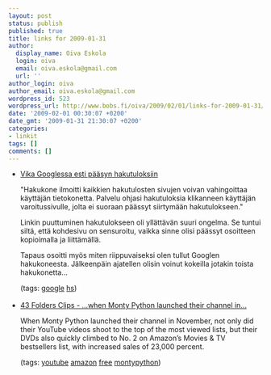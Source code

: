 ```yaml
---
layout: post
status: publish
published: true
title: links for 2009-01-31
author:
  display_name: Oiva Eskola
  login: oiva
  email: oiva.eskola@gmail.com
  url: ''
author_login: oiva
author_email: oiva.eskola@gmail.com
wordpress_id: 523
wordpress_url: http://www.bobs.fi/oiva/2009/02/01/links-for-2009-01-31/
date: '2009-02-01 00:30:07 +0200'
date_gmt: '2009-01-31 21:30:07 +0200'
categories:
- linkit
tags: []
comments: []
---
```

<ul class="delicious">
<li>
<div class="delicious-link"><a href="http://www.hs.fi/kotimaa/artikkeli/Vika+Googlessa+esti+p%C3%A4%C3%A4syn+hakutuloksiin/1135243184914">Vika Googlessa esti p&auml;&auml;syn hakutuloksiin</a></div></p>
<div class="delicious-extended">"Hakukone ilmoitti kaikkien hakutulosten sivujen voivan vahingoittaa k&auml;ytt&auml;j&auml;n tietokonetta. Palvelu ohjasi hakutuloksia klikanneen k&auml;ytt&auml;j&auml;n varoitussivulle, jolta ei suoraan p&auml;&auml;ssyt siirtym&auml;&auml;n hakutulokseen."</p>
<p>Linkin puuttuminen hakutulokseen oli yll&auml;tt&auml;v&auml;n suuri ongelma. Se tuntui silt&auml;, ett&auml; kohdesivu on sensuroitu, vaikka sinne olisi p&auml;&auml;ssyt osoitteen kopioimalla ja liitt&auml;m&auml;ll&auml;. </p>
<p>Tapaus osoitti my&ouml;s miten riippuvaiseksi olen tullut Googlen hakukoneesta. J&auml;lkeenp&auml;in ajatellen olisin voinut kokeilla jotakin toista hakukonetta...</div></p>
<div class="delicious-tags">(tags: <a href="http://delicious.com/oiva/google">google</a> <a href="http://delicious.com/oiva/hs">hs</a>)</div><br />
            </li>
<li>
<div class="delicious-link"><a href="http://clips.43folders.com/post/72361747/when-monty-python-launched-their-channel-in">43 Folders Clips - &hellip;when Monty Python launched their channel in...</a></div></p>
<div class="delicious-extended">When Monty Python launched their channel in November, not only did their YouTube videos shoot to the top of the most viewed lists, but their DVDs also quickly climbed to No. 2 on Amazon&rsquo;s Movies &amp; TV bestsellers list, with increased sales of 23,000 percent.</div></p>
<div class="delicious-tags">(tags: <a href="http://delicious.com/oiva/youtube">youtube</a> <a href="http://delicious.com/oiva/amazon">amazon</a> <a href="http://delicious.com/oiva/free">free</a> <a href="http://delicious.com/oiva/montypython">montypython</a>)</div><br />
            </li></ul></p>
